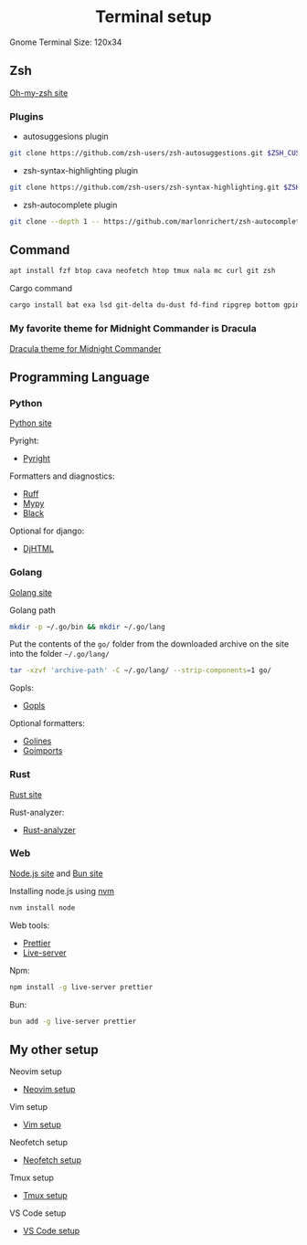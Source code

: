 <h1 align="center">Terminal setup</h1>

Gnome Terminal Size: 120x34

## Zsh

[Oh-my-zsh site](https://ohmyz.sh/)

### Plugins

- autosuggesions plugin

```bash
git clone https://github.com/zsh-users/zsh-autosuggestions.git $ZSH_CUSTOM/plugins/zsh-autosuggestions
```

- zsh-syntax-highlighting plugin

```bash
git clone https://github.com/zsh-users/zsh-syntax-highlighting.git $ZSH_CUSTOM/plugins/zsh-syntax-highlighting
```

- zsh-autocomplete plugin

```bash
git clone --depth 1 -- https://github.com/marlonrichert/zsh-autocomplete.git $ZSH_CUSTOM/plugins/zsh-autocomplete
```

## Command

```bash
apt install fzf btop cava neofetch htop tmux nala mc curl git zsh
```

Cargo command

```bash
cargo install bat exa lsd git-delta du-dust fd-find ripgrep bottom gping zoxide
```

### My favorite theme for Midnight Commander is Dracula
[Dracula theme for Midnight Commander](https://draculatheme.com/midnight-commander)

## Programming Language

### Python
[Python site](https://www.python.org/)

Pyright:
- [Pyright](https://microsoft.github.io/pyright/#/)

Formatters and diagnostics:
- [Ruff](https://github.com/astral-sh/ruff)
- [Mypy](https://github.com/python/mypy)
- [Black](https://github.com/psf/black)

Optional for django:
- [DjHTML](https://github.com/rtts/djhtml)

### Golang
[Golang site](https://go.dev/)

Golang path

```bash
mkdir -p ~/.go/bin && mkdir ~/.go/lang
```

Put the contents of the `go/` folder from the downloaded archive on the site into the folder `~/.go/lang/`

```bash
tar -xzvf 'archive-path' -C ~/.go/lang/ --strip-components=1 go/
```

Gopls:
- [Gopls](https://pkg.go.dev/golang.org/x/tools/gopls)

Optional formatters:
- [Golines](https://pkg.go.dev/github.com/wrype/golines)
- [Goimports](https://pkg.go.dev/golang.org/x/tools/cmd/goimports)

### Rust
[Rust site](https://www.rust-lang.org/)

Rust-analyzer:
- [Rust-analyzer](https://rust-analyzer.github.io/)

### Web
[Node.js site](https://nodejs.org/en) and [Bun site](https://bun.sh/)

Installing node.js using [nvm](https://github.com/nvm-sh/nvm)

```bash
nvm install node
```

Web tools:
- [Prettier](https://prettier.io/)
- [Live-server](https://www.npmjs.com/package/live-server)

Npm:

```bash
npm install -g live-server prettier
```

Bun:

```bash
bun add -g live-server prettier
```

## My other setup
Neovim setup
- [Neovim setup](https://github.com/Khalchenkov/neovim-config)

Vim setup
- [Vim setup](https://github.com/Khalchenkov/vim-config)

Neofetch setup
- [Neofetch setup](https://github.com/Khalchenkov/neofetch-config)

Tmux setup
- [Tmux setup](https://github.com/Khalchenkov/tmux-config)

VS Code setup
- [VS Code setup](https://github.com/Khalchenkov/vscode-setup/tree/main)
